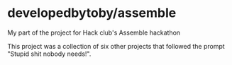 # developedbytoby/assemble
My part of the project for Hack club's Assemble hackathon

This project was a collection of six other projects that followed the prompt "Stupid shit nobody needs!".
